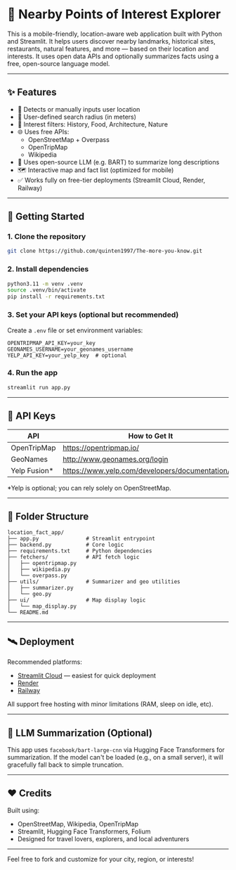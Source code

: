 # 📍 Nearby Points of Interest Explorer

This is a mobile-friendly, location-aware web application built with Python and Streamlit. It helps users discover nearby landmarks, historical sites, restaurants, natural features, and more — based on their location and interests. It uses open data APIs and optionally summarizes facts using a free, open-source language model.

---

## ✨ Features

- 📍 Detects or manually inputs user location
- 📏 User-defined search radius (in meters)
- 🎯 Interest filters: History, Food, Architecture, Nature
- 🌐 Uses free APIs:
  - OpenStreetMap + Overpass
  - OpenTripMap
  - Wikipedia
- 🤖 Uses open-source LLM (e.g. BART) to summarize long descriptions
- 🗺️ Interactive map and fact list (optimized for mobile)
- ✅ Works fully on free-tier deployments (Streamlit Cloud, Render, Railway)

---

## 🚀 Getting Started

### 1. Clone the repository
```bash
git clone https://github.com/quinten1997/The-more-you-know.git

```

### 2. Install dependencies
```bash
python3.11 -m venv .venv
source .venv/bin/activate
pip install -r requirements.txt
```

### 3. Set your API keys (optional but recommended)
Create a `.env` file or set environment variables:
```
OPENTRIPMAP_API_KEY=your_key
GEONAMES_USERNAME=your_geonames_username
YELP_API_KEY=your_yelp_key  # optional
```

### 4. Run the app
```bash
streamlit run app.py
```

---

## 🔑 API Keys

| API          | How to Get It                                      |
|--------------|----------------------------------------------------|
| OpenTripMap  | https://opentripmap.io/                            |
| GeoNames     | http://www.geonames.org/login                      |
| Yelp Fusion* | https://www.yelp.com/developers/documentation/v3  |

\*Yelp is optional; you can rely solely on OpenStreetMap.

---

## 📁 Folder Structure

```
location_fact_app/
├── app.py               # Streamlit entrypoint
├── backend.py           # Core logic
├── requirements.txt     # Python dependencies
├── fetchers/            # API fetch logic
│   ├── opentripmap.py
│   ├── wikipedia.py
│   └── overpass.py
├── utils/               # Summarizer and geo utilities
│   ├── summarizer.py
│   └── geo.py
├── ui/                  # Map display logic
│   └── map_display.py
└── README.md
```

---

## 🛰️ Deployment

Recommended platforms:
- [Streamlit Cloud](https://streamlit.io/cloud) — easiest for quick deployment
- [Render](https://render.com/)
- [Railway](https://railway.app/)

All support free hosting with minor limitations (RAM, sleep on idle, etc).

---

## 🧠 LLM Summarization (Optional)

This app uses `facebook/bart-large-cnn` via Hugging Face Transformers for summarization. If the model can't be loaded (e.g., on a small server), it will gracefully fall back to simple truncation.

---

## ❤️ Credits

Built using:
- OpenStreetMap, Wikipedia, OpenTripMap
- Streamlit, Hugging Face Transformers, Folium
- Designed for travel lovers, explorers, and local adventurers

---

Feel free to fork and customize for your city, region, or interests!